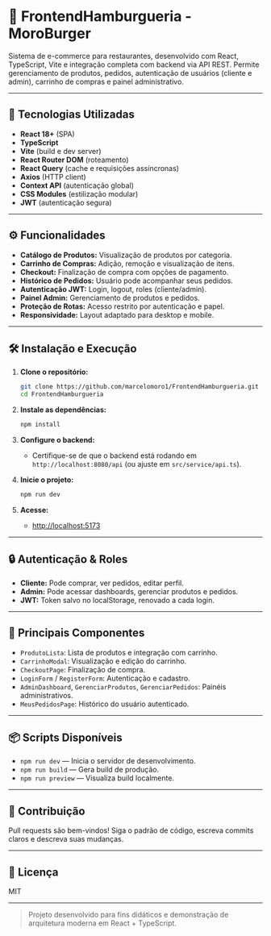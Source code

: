 # 🍔 FrontendHamburgueria - MoroBurger

Sistema de e-commerce para restaurantes, desenvolvido com React, TypeScript, Vite e integração completa com backend via API REST. Permite gerenciamento de produtos, pedidos, autenticação de usuários (cliente e admin), carrinho de compras e painel administrativo.

---

## 🚀 Tecnologias Utilizadas

- **React 18+** (SPA)
- **TypeScript**
- **Vite** (build e dev server)
- **React Router DOM** (roteamento)
- **React Query** (cache e requisições assíncronas)
- **Axios** (HTTP client)
- **Context API** (autenticação global)
- **CSS Modules** (estilização modular)
- **JWT** (autenticação segura)

---

## ⚙️ Funcionalidades

- **Catálogo de Produtos:** Visualização de produtos por categoria.
- **Carrinho de Compras:** Adição, remoção e visualização de itens.
- **Checkout:** Finalização de compra com opções de pagamento.
- **Histórico de Pedidos:** Usuário pode acompanhar seus pedidos.
- **Autenticação JWT:** Login, logout, roles (cliente/admin).
- **Painel Admin:** Gerenciamento de produtos e pedidos.
- **Proteção de Rotas:** Acesso restrito por autenticação e papel.
- **Responsividade:** Layout adaptado para desktop e mobile.

---

## 🛠️ Instalação e Execução

1. **Clone o repositório:**
   ```bash
   git clone https://github.com/marcelomoro1/FrontendHamburgueria.git
   cd FrontendHamburgueria
   ```

2. **Instale as dependências:**
   ```bash
   npm install
   ```

3. **Configure o backend:**
   - Certifique-se de que o backend está rodando em `http://localhost:8080/api` (ou ajuste em `src/service/api.ts`).

4. **Inicie o projeto:**
   ```bash
   npm run dev
   ```

5. **Acesse:**
   - [http://localhost:5173](http://localhost:5173)

---

## 🔒 Autenticação & Roles

- **Cliente:** Pode comprar, ver pedidos, editar perfil.
- **Admin:** Pode acessar dashboards, gerenciar produtos e pedidos.
- **JWT:** Token salvo no localStorage, renovado a cada login.

---

## 🧩 Principais Componentes

- `ProdutoLista`: Lista de produtos e integração com carrinho.
- `CarrinhoModal`: Visualização e edição do carrinho.
- `CheckoutPage`: Finalização de compra.
- `LoginForm` / `RegisterForm`: Autenticação e cadastro.
- `AdminDashboard`, `GerenciarProdutos`, `GerenciarPedidos`: Painéis administrativos.
- `MeusPedidosPage`: Histórico do usuário autenticado.

---

## 📦 Scripts Disponíveis

- `npm run dev` — Inicia o servidor de desenvolvimento.
- `npm run build` — Gera build de produção.
- `npm run preview` — Visualiza build localmente.

---

## 🤝 Contribuição

Pull requests são bem-vindos! Siga o padrão de código, escreva commits claros e descreva suas mudanças.

---

## 📝 Licença

MIT

---

> Projeto desenvolvido para fins didáticos e demonstração de arquitetura moderna em React + TypeScript.
